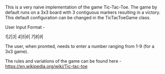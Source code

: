 This is a very naive implementation of the game Tic-Tac-Toe. The game by default runs on a 3x3 board with 3 contiguous markers resulting in a victory. This default configuration can be changed in the TicTacToeGame class.

User Input Format -

_1_|_2_|_3_|
_4_|_5_|_6_|
_7_|_8_|_9_|

The user, when promted, needs to enter a number ranging from 1-9 (for a 3x3 game).

The rules and variations of the game can be found here -
https://en.wikipedia.org/wiki/Tic-tac-toe
